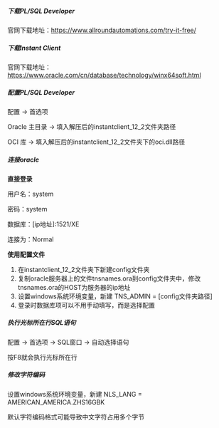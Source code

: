 ##### 下载PL/SQL Developer

官网下载地址：https://www.allroundautomations.com/try-it-free/

##### 下载Instant Client

官网下载地址：https://www.oracle.com/cn/database/technology/winx64soft.html

##### 配置PL/SQL Developer

配置 -> 首选项

Oracle 主目录 -> 填入解压后的instantclient_12_2文件夹路径

OCI 库 -> 填入解压后的instantclient_12_2文件夹下的oci.dll路径

##### 连接oracle

**直接登录**

用户名：system

密码：system

数据库：[ip地址]:1521/XE

连接为：Normal

**使用配置文件**

1. 在instantclient_12_2文件夹下新建config文件夹
2. 复制oracle服务器上的文件tnsnames.ora到config文件夹中，修改tnsnames.ora的HOST为服务器的ip地址
3. 设置windows系统环境变量，新建 TNS_ADMIN = [config文件夹路径]
4. 登录时数据库项可以不用手动填写，而是选择配置

##### 执行光标所在行SQL语句

配置 -> 首选项 -> SQL窗口 -> 自动选择语句

按F8就会执行光标所在行

##### 修改字符编码

设置windows系统环境变量，新建 NLS_LANG = AMERICAN_AMERICA.ZHS16GBK

默认字符编码格式可能导致中文字符占用多个字节

